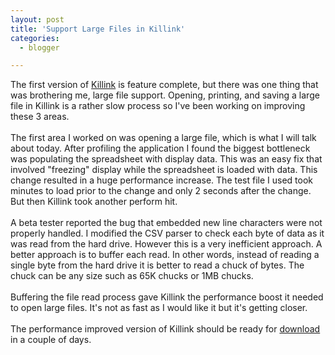 ```yaml
---
layout: post
title: 'Support Large Files in Killink'
categories:
  - blogger

---
```


The first version of <a href="http://www.killink.com/">Killink</a> is feature complete, but there was one thing that was brothering me, large file support.  Opening, printing, and saving a large file in Killink is a rather slow process so I've been working on improving these 3 areas.<br /><br />The first area I worked on was opening a large file, which is what I will talk about today.  After profiling the application I found the biggest bottleneck was populating the spreadsheet with display data.  This was an easy fix that involved "freezing" display while the spreadsheet is loaded with data.  This change resulted in a huge performance increase.  The test file I used took minutes to load prior to the change and only 2 seconds after the change.  But then Killink took another perform hit.<br /><br />A beta tester reported the bug that embedded new line characters were not properly handled.  I modified the CSV parser to check each byte of data as it was read from the hard drive.  However this is a very inefficient approach.  A better approach is to buffer each read.  In other words, instead of reading a single byte from the hard drive it is better to read a chuck of bytes.  The chuck can be any size such as 65K chucks or 1MB chucks.  <br /><br />Buffering the file read process gave Killink the performance boost it needed to open large files.  It's not as fast as I would like it but it's getting closer.<br /><br />The performance improved version of Killink should be ready for <a href="http://www.killink.com/download.aspx">download</a> in a couple of days.
